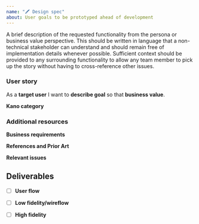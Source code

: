 ```yaml
---
name: "🖍 Design spec"
about: User goals to be prototyped ahead of development
---
```


<!-- ✍️ Context -->
A brief description of the requested functionality from the persona or business value perspective. This should be written in language that a non-technical stakeholder can understand and should remain free of implementation details whenever possible. Sufficient context should be provided to any surrounding functionality to allow any team member to pick up the story without having to cross-reference other issues.

### User story

<!-- ✍️ Define the user and their goal -->
As a __target user__ I want to __describe goal__ so that __business value__.

**Kano category**
<!-- ✍️ Delighter/Performance/Baseline -->

### Additional resources

<!-- ✍️ Link to relevant resources, remove sections that don't apply  -->

**Business requirements**
<!-- ✍️ Link to "big picture" business requirement documents -->

**References and Prior Art**
<!-- ✍️ Link to designs, patterns and other prior art for reference -->

**Relevant issues**
<!-- ✍️ Tag any relevant GitHub issues for context -->

## Deliverables

<!-- ✍️ This area will be blank until deliverables are complete
  Each should be represented as separate pages in the same Figma
  Deliverables can be marked as completed after review and approval -->

- [ ] **User flow**
<!-- ✍️ Figma link or remove if not applicable -->

- [ ] **Low fidelity/wireflow**
<!-- ✍️ Figma link  -->

- [ ] **High fidelity**
<!-- ✍️ Figma link  -->
